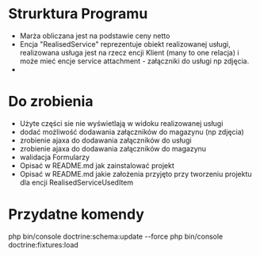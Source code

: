 # Strurktura Programu

- Marża obliczana jest na podstawie ceny netto
- Encja "RealisedService" reprezentuje obiekt realizowanej usługi, realizowana usługa jest na rzecz encji Klient (many to
  one relacja) i może mieć encje service attachment - załączniki do usługi np zdjęcia.
-

# Do zrobienia

- Użyte części sie nie wyświetlają w widoku realizowanej usługi
- dodać możliwość dodawania załączników do magazynu (np zdjęcia)
- zrobienie ajaxa do dodawania załączników do usługi
- zrobienie ajaxa do dodawania załączników do magazynu
- walidacja Formularzy
- Opisać w README.md jak zainstalować projekt
- Opisać w README.md jakie założenia przyjęto przy tworzeniu projektu dla encji RealisedServiceUsedItem

# Przydatne komendy

php bin/console doctrine:schema:update --force
php bin/console doctrine:fixtures:load